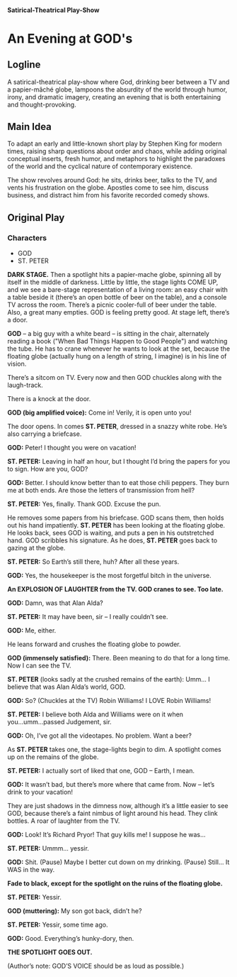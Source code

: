 ####  Satirical-Theatrical Play-Show

# An Evening at GOD's

## Logline

A satirical-theatrical play-show where God, drinking beer between a TV and a papier-mâché globe, lampoons the absurdity of the world through humor, irony, and dramatic imagery, creating an evening that is both entertaining and thought-provoking.

## Main Idea

To adapt an early and little-known short play by Stephen King for modern times, raising sharp questions about order and chaos, while adding original conceptual inserts, fresh humor, and metaphors to highlight the paradoxes of the world and the cyclical nature of contemporary existence.

The show revolves around God: he sits, drinks beer, talks to the TV, and vents his frustration on the globe. Apostles come to see him, discuss business, and distract him from his favorite recorded comedy shows.

## Original Play

### Characters

- GOD
- ST. PETER

**DARK STAGE.** Then a spotlight hits a papier-mache globe, spinning all by itself in the middle of darkness. Little by little, the stage lights COME UP, and we see a bare-stage representation of a living room: an easy chair with a table beside it (there’s an open bottle of beer on the table), and a console TV across the room. There’s a picnic cooler-full of beer under the table. Also, a great many empties. GOD is feeling pretty good. At stage left, there’s a door.

**GOD** – a big guy with a white beard – is sitting in the chair, alternately reading a book ("When Bad Things Happen to Good People") and watching the tube. He has to crane whenever he wants to look at the set, because the floating globe (actually hung on a length of string, I imagine) is in his line of vision.

There’s a sitcom on TV. Every now and then GOD chuckles along with the laugh-track.

There is a knock at the door.

**GOD (big amplified voice):** Come in! Verily, it is open unto you!

The door opens. In comes **ST. PETER**, dressed in a snazzy white robe. He’s also carrying a briefcase.

**GOD:** Peter! I thought you were on vacation!

**ST. PETER:** Leaving in half an hour, but I thought I’d bring the papers for you to sign. How are you, GOD?

**GOD:** Better. I should know better than to eat those chili peppers. They burn me at both ends. Are those the letters of transmission from hell?

**ST. PETER:** Yes, finally. Thank GOD. Excuse the pun.

He removes some papers from his briefcase. GOD scans them, then holds out his hand impatiently. **ST. PETER** has been looking at the floating globe. He looks back, sees GOD is waiting, and puts a pen in his outstretched hand. GOD scribbles his signature. As he does, **ST. PETER** goes back to gazing at the globe.

**ST. PETER:** So Earth’s still there, huh? After all these years.

**GOD:** Yes, the housekeeper is the most forgetful bitch in the universe.

**An EXPLOSION OF LAUGHTER from the TV. GOD cranes to see. Too late.**

**GOD:** Damn, was that Alan Alda?

**ST. PETER:** It may have been, sir – I really couldn’t see.

**GOD:** Me, either.

He leans forward and crushes the floating globe to powder.

**GOD (immensely satisfied):** There. Been meaning to do that for a long time. Now I can see the TV.

**ST. PETER** (looks sadly at the crushed remains of the earth): Umm... I believe that was Alan Alda’s world, GOD.

**GOD:** So? (Chuckles at the TV) Robin Williams! I LOVE Robin Williams!

**ST. PETER:** I believe both Alda and Williams were on it when you...umm...passed Judgement, sir.

**GOD:** Oh, I’ve got all the videotapes. No problem. Want a beer?

As **ST. PETER** takes one, the stage-lights begin to dim. A spotlight comes up on the remains of the globe.

**ST. PETER:** I actually sort of liked that one, GOD – Earth, I mean.

**GOD:** It wasn’t bad, but there’s more where that came from. Now – let’s drink to your vacation!

They are just shadows in the dimness now, although it’s a little easier to see GOD, because there’s a faint nimbus of light around his head. They clink bottles. A roar of laughter from the TV.

**GOD:** Look! It’s Richard Pryor! That guy kills me! I suppose he was...

**ST. PETER:** Ummm... yessir.

**GOD:** Shit. (Pause) Maybe I better cut down on my drinking. (Pause) Still... It WAS in the way.

**Fade to black, except for the spotlight on the ruins of the floating globe.**

**ST. PETER:** Yessir.

**GOD (muttering):** My son got back, didn’t he?

**ST. PETER:** Yessir, some time ago.

**GOD:** Good. Everything’s hunky-dory, then.

**THE SPOTLIGHT GOES OUT.**

(Author’s note: GOD’S VOICE should be as loud as possible.)